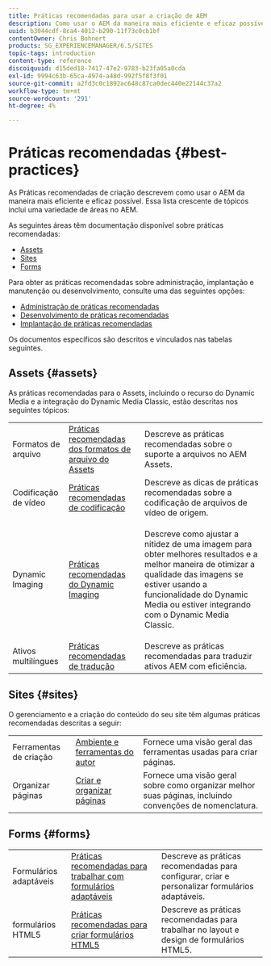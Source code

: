 ```yaml
---
title: Práticas recomendadas para usar a criação de AEM
description: Como usar o AEM da maneira mais eficiente e eficaz possível.
uuid: b3044cdf-8ca4-4012-b290-11f73c0cb1bf
contentOwner: Chris Bohnert
products: SG_EXPERIENCEMANAGER/6.5/SITES
topic-tags: introduction
content-type: reference
discoiquuid: d15ded18-7417-47e2-9783-b23fa05a0cda
exl-id: 9994c63b-65ca-4974-a48d-992f5f8f3f01
source-git-commit: a2fd3c0c1892ac648c87ca0dec440e22144c37a2
workflow-type: tm+mt
source-wordcount: '291'
ht-degree: 4%

---
```


# Práticas recomendadas    {#best-practices}

As Práticas recomendadas de criação descrevem como usar o AEM da maneira mais eficiente e eficaz possível. Essa lista crescente de tópicos inclui uma variedade de áreas no AEM.

As seguintes áreas têm documentação disponível sobre práticas recomendadas:

* [Assets](#assets)
* [Sites](#sites)
* [Forms](#forms)

Para obter as práticas recomendadas sobre administração, implantação e manutenção ou desenvolvimento, consulte uma das seguintes opções:

* [Administração de práticas recomendadas](/help/sites-administering/administer-best-practices.md)
* [Desenvolvimento de práticas recomendadas](/help/sites-developing/best-practices.md)
* [Implantação de práticas recomendadas](/help/sites-deploying/best-practices.md)

Os documentos específicos são descritos e vinculados nas tabelas seguintes.

## Assets {#assets}

As práticas recomendadas para o Assets, incluindo o recurso do Dynamic Media e a integração do Dynamic Media Classic, estão descritas nos seguintes tópicos:

<table>
 <tbody>
  <tr>
   <td>Formatos de arquivo</td>
   <td><a href="/help/assets/assets-file-format-best-practices.md">Práticas recomendadas dos formatos de arquivo do Assets</a></td>
   <td>Descreve as práticas recomendadas sobre o suporte a arquivos no AEM Assets.</td>
  </tr>
  <tr>
   <td>Codificação de vídeo</td>
   <td><a href="/help/assets/video.md#best-practices-for-encoding-videos">Práticas recomendadas de codificação</a></td>
   <td>Descreve as dicas de práticas recomendadas sobre a codificação de arquivos de vídeo de origem.</td>
  </tr>
  <tr>
   <td>Dynamic Imaging</td>
   <td><a href="/help/assets/best-practices-for-optimizing-the-quality-of-your-images.md">Práticas recomendadas do Dynamic Imaging</a></td>
   <td><p>Descreve como ajustar a nitidez de uma imagem para obter melhores resultados e a melhor maneira de otimizar a qualidade das imagens se estiver usando a funcionalidade do Dynamic Media ou estiver integrando com o Dynamic Media Classic. </p> </td>
  </tr>
  <tr>
   <td>Ativos multilíngues</td>
   <td><a href="/help/assets/best-practices-for-translating-assets-efficiently.md">Práticas recomendadas de tradução</a></td>
   <td>Descreve as práticas recomendadas para traduzir ativos AEM com eficiência.</td>
  </tr>
 </tbody>
</table>

## Sites {#sites}

O gerenciamento e a criação do conteúdo do seu site têm algumas práticas recomendadas descritas a seguir:

|  |  |  |
|---|---|---|
| Ferramentas de criação | [Ambiente e ferramentas do autor](/help/sites-authoring/author-environment-tools.md) | Fornece uma visão geral das ferramentas usadas para criar páginas. |
| Organizar páginas | [Criar e organizar páginas](/help/sites-authoring/managing-pages.md) | Fornece uma visão geral sobre como organizar melhor suas páginas, incluindo convenções de nomenclatura. |

## Forms {#forms}

|  |  |  |
|---|---|---|
| Formulários adaptáveis | [Práticas recomendadas para trabalhar com formulários adaptáveis](/help/forms/using/adaptive-forms-best-practices.md) | Descreve as práticas recomendadas para configurar, criar e personalizar formulários adaptáveis. |
| formulários HTML5 | [Práticas recomendadas para criar formulários HTML5](/help/forms/using/best-practices-for-html5-forms.md) | Descreve as práticas recomendadas para trabalhar no layout e design de formulários HTML5. |
